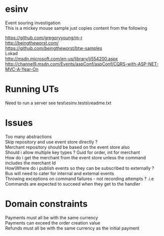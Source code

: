 esinv
=====
Event souring investigation  
This is a mickey mouse sample just copies content from the following  

https://github.com/gregoryyoung/m-r  
http://beingtheworst.com/  
https://github.com/beingtheworst/btw-samples  
Lokad  
http://msdn.microsoft.com/en-us/library/jj554200.aspx  
http://channel9.msdn.com/Events/aspConf/aspConf/CQRS-with-ASP-NET-MVC-A-Year-On  


Running UTs
===========
Need to run a server see test\esinv.tests\readme.txt


Issues
======
Too many abstractions  
Skip repository and use event store directly ?  
Merchant repository should be based on the event store also  
Should i allow multiple key types ? Guid for order, int for merchant  
How do i get the merchant from the event store unless the command includes the merchant Id  
How\Where do i publish events so they can be subscribed to externally ? Bus will need to cater for internal and external events  
Throwing exceptions on command failures - not recording attempts ? .i.e Commands are expected to succeed when they get to the handler  


Domain constraints
==================
Payments must all be with the same currency  
Payments can exceed the order creation value  
Refunds must all be with the same currency as the initial payment  

